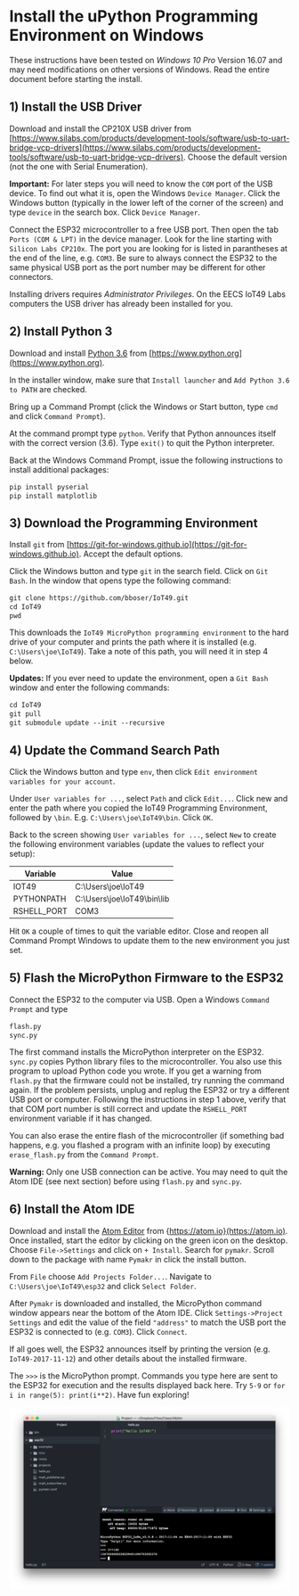 # Install the uPython Programming Environment on Windows

These instructions have been tested on *Windows 10 Pro* Version 16.07 and may need modifications on other versions of Windows. Read the entire document before starting the install.

## 1) Install the USB Driver

Download and install the CP210X USB driver from [https://www.silabs.com/products/development-tools/software/usb-to-uart-bridge-vcp-drivers](https://www.silabs.com/products/development-tools/software/usb-to-uart-bridge-vcp-drivers). Choose the default version (not the one with Serial Enumeration).

**Important:** For later steps you will need to know the `COM` port of the USB device. To find out what it is, open the Windows `Device Manager`. Click the Windows button (typically in the lower left of the corner of the screen) and type `device` in the search box. Click `Device Manager`. 

Connect the ESP32 microcontroller to a free USB port. Then open the tab `Ports (COM & LPT)` in the device manager. Look for the line starting with `Silicon Labs CP210x`. The port you are looking for is listed in parantheses at the end of the line, e.g. `COM3`. Be sure to always connect the ESP32 to the same physical USB port as the port number may be different for other connectors. 

Installing drivers requires *Administrator Privileges*. On the EECS IoT49 Labs computers the USB driver has already been installed for you.

## 2) Install Python 3

Download and install [Python 3.6](https://www.python.org) from [https://www.python.org](https://www.python.org).

In the installer window, make sure that `Install launcher` and `Add Python 3.6 to PATH` are checked.

Bring up a Command Prompt (click the Windows or Start button, type `cmd` and click `Command Prompt`).

At the command prompt type `python`. Verify that Python announces itself with the correct version (3.6). Type `exit()` to quit the Python interpreter.

Back at the Windows Command Prompt, issue the following instructions to install additional packages:

```
pip install pyserial
pip install matplotlib
```

## 3) Download the Programming Environment

Install `git` from [https://git-for-windows.github.io](https://git-for-windows.github.io). Accept the default options.

Click the Windows button and type `git` in the search field. Click on `Git Bash`. In the window that opens type the following command:

```
git clone https://github.com/bboser/IoT49.git
cd IoT49
pwd
```

This downloads the `IoT49 MicroPython programming environment` to the hard drive of your computer and prints the path where it is installed (e.g. `C:\Users\joe\IoT49`). Take a note of this path, you will need it in step 4 below.

**Updates:** If you ever need to update the environment, open a `Git Bash` window and enter the following commands:

```
cd IoT49
git pull
git submodule update --init --recursive
``` 

## 4) Update the Command Search Path

Click the Windows button and type `env`, then click `Edit environment variables for your account`.

Under `User variables for ...`, select `Path` and click `Edit...`. Click new and enter the path where you copied the IoT49 Programming Environment, followed by `\bin`. E.g. `C:\Users\joe\IoT49\bin`. Click `OK`.

Back to the screen showing `User variables for ...`, select `New` to create the following environment variables (update the values to reflect your setup):

Variable      | Value
------------- | -------------
IOT49         | C:\Users\joe\IoT49
PYTHONPATH    | C:\Users\joe\IoT49\bin\lib
RSHELL_PORT   | COM3

Hit `OK` a couple of times to quit the variable editor. Close and reopen all Command Prompt Windows to update them to the new environment you just set.

## 5) Flash the MicroPython Firmware to the ESP32

Connect the ESP32 to the computer via USB. Open a Windows `Command Prompt` and type 

```
flash.py
sync.py
```

The first command installs the MicroPython interpreter on the ESP32. `sync.py` copies Python library files to the microcontroller. You also use this program to upload Python code you wrote. If you get a warning from `flash.py` that the firmware could not be installed, try running the command again. If the problem persists, unplug and replug the ESP32 or try a different USB port or computer. Following the instructions in step 1 above, verify that that COM port number is still correct and update the `RSHELL_PORT` environment variable if it has changed.

You can also erase the entire flash of the microcontroller (if something bad happens, e.g. you flashed a program with an infinite loop) by executing `erase_flash.py` from the `Command Prompt`.

**Warning:** Only one USB connection can be active. You may need to quit the Atom IDE (see next section) before using `flash.py` and `sync.py`.

## 6) Install the Atom IDE

Download and install the [Atom Editor](https://atom.io) from {https://atom.io}(https://atom.io). Once installed, start the editor by clicking on the green icon on the desktop. Choose `File->Settings` and click on `+ Install`. Search for `pymakr`. Scroll down to the package with name `Pymakr` in click the install button.

From `File` choose `Add Projects Folder...`. Navigate to `C:\Users\joe\IoT49\esp32` and click `Select Folder`.

After `Pymakr` is downloaded and installed, the MicroPython command window appears near the bottom of the Atom IDE. Click `Settings->Project Settings` and edit the value of the field `"address"` to match the USB port the ESP32 is connected to (e.g. `COM3`). Click `Connect`. 

If all goes well, the ESP32 announces itself by printing the version  (e.g. `IoT49-2017-11-12`) and other details about the installed firmware. 

The `>>>` is the MicroPython prompt. Commands you type here are sent to the ESP32 for execution and the results displayed back here. Try `5-9` or `for i in range(5): print(i**2)`. Have fun exploring!

![Atom IDE Screenshot](atom_screen.png)

